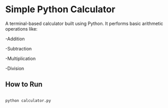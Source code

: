 # Simple Python Calculator



A terminal-based calculator built using Python. It performs basic arithmetic operations like:



-Addition

-Subtraction

-Multiplication

-Division



## How to Run



```bash

python calculator.py

